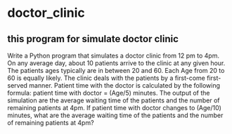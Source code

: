 # doctor_clinic
## this program for simulate  doctor clinic
Write a Python program that simulates a doctor clinic from 12 pm to 4pm. On any
average day, about 10 patients arrive to the clinic at any given hour. The patients ages
typically are in between 20 and 60. Each Age from 20 to 60 is equally likely. The
clinic deals with the patients by a first-come first-served manner. Patient time with the
doctor is calculated by the following formula: patient time with doctor = (Age/5)
minutes. The output of the simulation are the average waiting time of the patients and
the number of remaining patients at 4pm. If patient time with doctor changes to
(Age/10) minutes, what are the average waiting time of the patients and the number of
remaining patients at 4pm? 
